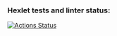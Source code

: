 ### Hexlet tests and linter status:
[![Actions Status](https://github.com/IgorKiryanov-2024/data-analytics-project-92/actions/workflows/hexlet-check.yml/badge.svg)](https://github.com/IgorKiryanov-2024/data-analytics-project-92/actions)